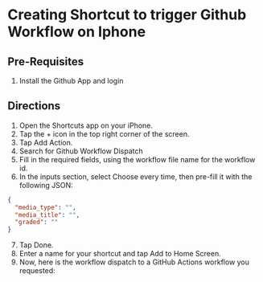 # Creating Shortcut to trigger Github Workflow on Iphone

## Pre-Requisites

1. Install the Github App and login

## Directions

1. Open the Shortcuts app on your iPhone.
2. Tap the + icon in the top right corner of the screen.
3. Tap Add Action.
4. Search for Github Workflow Dispatch
5. Fill in the required fields, using the workflow file name for the workflow id.
6. In the inputs section, select Choose every time, then pre-fill it with the following JSON:

```JSON
{
  "media_type": "",
  "media_title": "",
  "graded": ""
}
```

7. Tap Done.
8. Enter a name for your shortcut and tap Add to Home Screen.
9. Now, here is the workflow dispatch to a GitHub Actions workflow you requested: